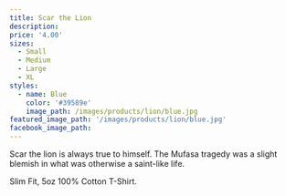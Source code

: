 ```yaml
---
title: Scar the Lion
description:
price: '4.00'
sizes:
  - Small
  - Medium
  - Large
  - XL
styles:
  - name: Blue
    color: '#39589e'
    image_path: /images/products/lion/blue.jpg
featured_image_path: '/images/products/lion/blue.jpg'
facebook_image_path:
---
```


Scar the lion is always true to himself. The Mufasa tragedy was a slight blemish in what was otherwise a saint-like life.

Slim Fit, 5oz 100% Cotton T-Shirt.
